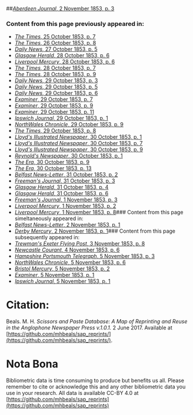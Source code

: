 ##[*Aberdeen Journal*, 2 November 1853, p. 3](https://mhbeals.github.io/sap_html/Aberdeen-Journal/Aberdeen-Journal-2-November-1853-p-3)

### Content from this page previously appeared in:
+ [*The Times*, 25 October 1853, p. 7](https://mhbeals.github.io/sap_html/The-Times/The-Times-25-October-1853-p-7)
+ [*The Times*, 26 October 1853, p. 8](https://mhbeals.github.io/sap_html/The-Times/The-Times-26-October-1853-p-8)
+ [*Daily News*, 27 October 1853, p. 5](https://mhbeals.github.io/sap_html/Daily-News/Daily-News-27-October-1853-p-5)
+ [*Glasgow Herald*, 28 October 1853, p. 6](https://mhbeals.github.io/sap_html/Glasgow-Herald/Glasgow-Herald-28-October-1853-p-6)
+ [*Liverpool Mercury*, 28 October 1853, p. 6](https://mhbeals.github.io/sap_html/Liverpool-Mercury/Liverpool-Mercury-28-October-1853-p-6)
+ [*The Times*, 28 October 1853, p. 7](https://mhbeals.github.io/sap_html/The-Times/The-Times-28-October-1853-p-7)
+ [*The Times*, 28 October 1853, p. 9](https://mhbeals.github.io/sap_html/The-Times/The-Times-28-October-1853-p-9)
+ [*Daily News*, 29 October 1853, p. 3](https://mhbeals.github.io/sap_html/Daily-News/Daily-News-29-October-1853-p-3)
+ [*Daily News*, 29 October 1853, p. 5](https://mhbeals.github.io/sap_html/Daily-News/Daily-News-29-October-1853-p-5)
+ [*Daily News*, 29 October 1853, p. 6](https://mhbeals.github.io/sap_html/Daily-News/Daily-News-29-October-1853-p-6)
+ [*Examiner*, 29 October 1853, p. 7](https://mhbeals.github.io/sap_html/Examiner/Examiner-29-October-1853-p-7)
+ [*Examiner*, 29 October 1853, p. 9](https://mhbeals.github.io/sap_html/Examiner/Examiner-29-October-1853-p-9)
+ [*Examiner*, 29 October 1853, p. 11](https://mhbeals.github.io/sap_html/Examiner/Examiner-29-October-1853-p-11)
+ [*Ipswich Journal*, 29 October 1853, p. 1](https://mhbeals.github.io/sap_html/Ipswich-Journal/Ipswich-Journal-29-October-1853-p-1)
+ [*NorthWales Chronicle*, 29 October 1853, p. 9](https://mhbeals.github.io/sap_html/NorthWales-Chronicle/NorthWales-Chronicle-29-October-1853-p-9)
+ [*The Times*, 29 October 1853, p. 8](https://mhbeals.github.io/sap_html/The-Times/The-Times-29-October-1853-p-8)
+ [*Lloyd's Illustrated Newspaper*, 30 October 1853, p. 1](https://mhbeals.github.io/sap_html/Lloyd's-Illustrated-Newspaper/Lloyd's-Illustrated-Newspaper-30-October-1853-p-1)
+ [*Lloyd's Illustrated Newspaper*, 30 October 1853, p. 7](https://mhbeals.github.io/sap_html/Lloyd's-Illustrated-Newspaper/Lloyd's-Illustrated-Newspaper-30-October-1853-p-7)
+ [*Lloyd's Illustrated Newspaper*, 30 October 1853, p. 9](https://mhbeals.github.io/sap_html/Lloyd's-Illustrated-Newspaper/Lloyd's-Illustrated-Newspaper-30-October-1853-p-9)
+ [*Reynold's Newspaper*, 30 October 1853, p. 1](https://mhbeals.github.io/sap_html/Reynold's-Newspaper/Reynold's-Newspaper-30-October-1853-p-1)
+ [*The Era*, 30 October 1853, p. 9](https://mhbeals.github.io/sap_html/The-Era/The-Era-30-October-1853-p-9)
+ [*The Era*, 30 October 1853, p. 13](https://mhbeals.github.io/sap_html/The-Era/The-Era-30-October-1853-p-13)
+ [*Belfast News-Letter*, 31 October 1853, p. 2](https://mhbeals.github.io/sap_html/Belfast-News-Letter/Belfast-News-Letter-31-October-1853-p-2)
+ [*Freeman's Journal*, 31 October 1853, p. 3](https://mhbeals.github.io/sap_html/Freeman's-Journal/Freeman's-Journal-31-October-1853-p-3)
+ [*Glasgow Herald*, 31 October 1853, p. 4](https://mhbeals.github.io/sap_html/Glasgow-Herald/Glasgow-Herald-31-October-1853-p-4)
+ [*Glasgow Herald*, 31 October 1853, p. 6](https://mhbeals.github.io/sap_html/Glasgow-Herald/Glasgow-Herald-31-October-1853-p-6)
+ [*Freeman's Journal*, 1 November 1853, p. 3](https://mhbeals.github.io/sap_html/Freeman's-Journal/Freeman's-Journal-1-November-1853-p-3)
+ [*Liverpool Mercury*, 1 November 1853, p. 2](https://mhbeals.github.io/sap_html/Liverpool-Mercury/Liverpool-Mercury-1-November-1853-p-2)
+ [*Liverpool Mercury*, 1 November 1853, p. 8](https://mhbeals.github.io/sap_html/Liverpool-Mercury/Liverpool-Mercury-1-November-1853-p-8)### Content from this page simeltaneously appeared in:
+ [*Belfast News-Letter*, 2 November 1853, p. 1](https://mhbeals.github.io/sap_html/Belfast-News-Letter/Belfast-News-Letter-2-November-1853-p-1)
+ [*Derby Mercury*, 2 November 1853, p. 1](https://mhbeals.github.io/sap_html/Derby-Mercury/Derby-Mercury-2-November-1853-p-1)### Content from this page subsequently appeared in:
+ [*Trewman's Exeter Flying Post*, 3 November 1853, p. 8](https://mhbeals.github.io/sap_html/Trewman's-Exeter-Flying-Post/Trewman's-Exeter-Flying-Post-3-November-1853-p-8)
+ [*Newcastle Courant*, 4 November 1853, p. 6](https://mhbeals.github.io/sap_html/Newcastle-Courant/Newcastle-Courant-4-November-1853-p-6)
+ [*Hampshire Portsmouth Telegraph*, 5 November 1853, p. 3](https://mhbeals.github.io/sap_html/Hampshire-Portsmouth-Telegraph/Hampshire-Portsmouth-Telegraph-5-November-1853-p-3)
+ [*NorthWales Chronicle*, 5 November 1853, p. 6](https://mhbeals.github.io/sap_html/NorthWales-Chronicle/NorthWales-Chronicle-5-November-1853-p-6)
+ [*Bristol Mercury*, 5 November 1853, p. 2](https://mhbeals.github.io/sap_html/Bristol-Mercury/Bristol-Mercury-5-November-1853-p-2)
+ [*Examiner*, 5 November 1853, p. 1](https://mhbeals.github.io/sap_html/Examiner/Examiner-5-November-1853-p-1)
+ [*Ipswich Journal*, 5 November 1853, p. 1](https://mhbeals.github.io/sap_html/Ipswich-Journal/Ipswich-Journal-5-November-1853-p-1)
                    
# Citation: 

Beals. M. H. *Scissors and Paste Database: A Map of Reprinting and Reuse in the Anglophone Newspaper Press v.1.0.1.* 2 June 2017. Available at [https://github.com/mhbeals/sap_reprints/](https://github.com/mhbeals/sap_reprints/). 
                    
# Nota Bona

Bibliometric data is time consuming to produce but benefits us all. Please remember to cite or acknowledge this and any other bibliometric data you use in your research. All data is available CC-BY 4.0 at [https://github.com/mhbeals/sap_reprints](https://github.com/mhbeals/sap_reprints)